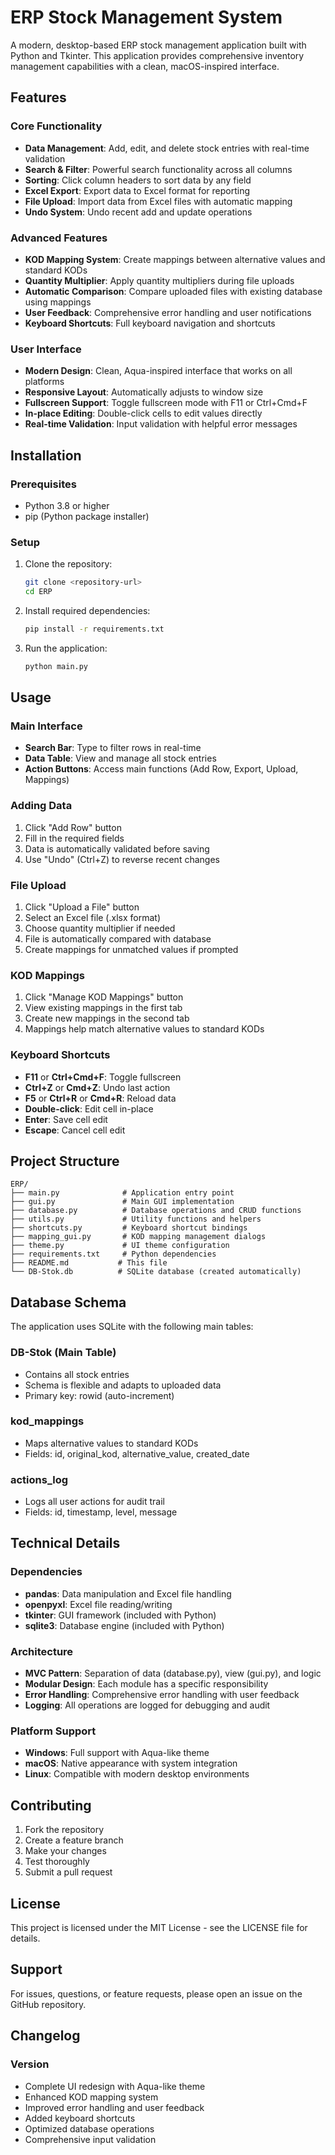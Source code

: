 # ERP Stock Management System

A modern, desktop-based ERP stock management application built with Python and Tkinter. This application provides comprehensive inventory management capabilities with a clean, macOS-inspired interface.

## Features

### Core Functionality
- **Data Management**: Add, edit, and delete stock entries with real-time validation
- **Search & Filter**: Powerful search functionality across all columns
- **Sorting**: Click column headers to sort data by any field
- **Excel Export**: Export data to Excel format for reporting
- **File Upload**: Import data from Excel files with automatic mapping
- **Undo System**: Undo recent add and update operations

### Advanced Features
- **KOD Mapping System**: Create mappings between alternative values and standard KODs
- **Quantity Multiplier**: Apply quantity multipliers during file uploads
- **Automatic Comparison**: Compare uploaded files with existing database using mappings
- **User Feedback**: Comprehensive error handling and user notifications
- **Keyboard Shortcuts**: Full keyboard navigation and shortcuts

### User Interface
- **Modern Design**: Clean, Aqua-inspired interface that works on all platforms
- **Responsive Layout**: Automatically adjusts to window size
- **Fullscreen Support**: Toggle fullscreen mode with F11 or Ctrl+Cmd+F
- **In-place Editing**: Double-click cells to edit values directly
- **Real-time Validation**: Input validation with helpful error messages

## Installation

### Prerequisites
- Python 3.8 or higher
- pip (Python package installer)

### Setup
1. Clone the repository:
   ```bash
   git clone <repository-url>
   cd ERP
   ```

2. Install required dependencies:
   ```bash
   pip install -r requirements.txt
   ```

3. Run the application:
   ```bash
   python main.py
   ```

## Usage

### Main Interface
- **Search Bar**: Type to filter rows in real-time
- **Data Table**: View and manage all stock entries
- **Action Buttons**: Access main functions (Add Row, Export, Upload, Mappings)

### Adding Data
1. Click "Add Row" button
2. Fill in the required fields
3. Data is automatically validated before saving
4. Use "Undo" (Ctrl+Z) to reverse recent changes

### File Upload
1. Click "Upload a File" button
2. Select an Excel file (.xlsx format)
3. Choose quantity multiplier if needed
4. File is automatically compared with database
5. Create mappings for unmatched values if prompted

### KOD Mappings
1. Click "Manage KOD Mappings" button
2. View existing mappings in the first tab
3. Create new mappings in the second tab
4. Mappings help match alternative values to standard KODs

### Keyboard Shortcuts
- **F11** or **Ctrl+Cmd+F**: Toggle fullscreen
- **Ctrl+Z** or **Cmd+Z**: Undo last action
- **F5** or **Ctrl+R** or **Cmd+R**: Reload data
- **Double-click**: Edit cell in-place
- **Enter**: Save cell edit
- **Escape**: Cancel cell edit

## Project Structure

```
ERP/
├── main.py              # Application entry point
├── gui.py               # Main GUI implementation
├── database.py          # Database operations and CRUD functions
├── utils.py             # Utility functions and helpers
├── shortcuts.py         # Keyboard shortcut bindings
├── mapping_gui.py       # KOD mapping management dialogs
├── theme.py             # UI theme configuration
├── requirements.txt     # Python dependencies
├── README.md           # This file
└── DB-Stok.db          # SQLite database (created automatically)
```

## Database Schema

The application uses SQLite with the following main tables:

### DB-Stok (Main Table)
- Contains all stock entries
- Schema is flexible and adapts to uploaded data
- Primary key: rowid (auto-increment)

### kod_mappings
- Maps alternative values to standard KODs
- Fields: id, original_kod, alternative_value, created_date

### actions_log
- Logs all user actions for audit trail
- Fields: id, timestamp, level, message

## Technical Details

### Dependencies
- **pandas**: Data manipulation and Excel file handling
- **openpyxl**: Excel file reading/writing
- **tkinter**: GUI framework (included with Python)
- **sqlite3**: Database engine (included with Python)

### Architecture
- **MVC Pattern**: Separation of data (database.py), view (gui.py), and logic
- **Modular Design**: Each module has a specific responsibility
- **Error Handling**: Comprehensive error handling with user feedback
- **Logging**: All operations are logged for debugging and audit

### Platform Support
- **Windows**: Full support with Aqua-like theme
- **macOS**: Native appearance with system integration
- **Linux**: Compatible with modern desktop environments

## Contributing

1. Fork the repository
2. Create a feature branch
3. Make your changes
4. Test thoroughly
5. Submit a pull request

## License

This project is licensed under the MIT License - see the LICENSE file for details.

## Support

For issues, questions, or feature requests, please open an issue on the GitHub repository.

## Changelog

### Version
- Complete UI redesign with Aqua-like theme
- Enhanced KOD mapping system
- Improved error handling and user feedback
- Added keyboard shortcuts
- Optimized database operations
- Comprehensive input validation 